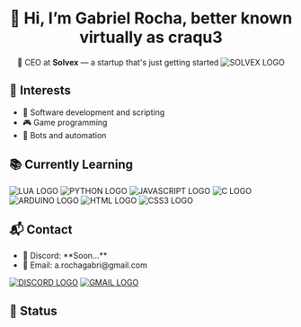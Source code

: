 <h1 align="center">👋 Hi, I’m Gabriel Rocha, better known virtually as craqu3</h1>

<p align="center">
  🚀 CEO at <strong>Solvex</strong> — a startup that's just getting started
  <img src="https://imgur.com/a/EZaYSMK" alt="SOLVEX LOGO">
</p>
  
<h2>🎯 Interests</h2>
<div>
    <ul>
        <li>🔹 Software development and scripting </li>
        <li>🎮 Game programming</li>
        <li>🤖 Bots and automation</li>
    </ul>
</div>


<h2>📚 Currently Learning </h2>

<img src="https://img.shields.io/badge/lua-%232C2D72.svg?style=for-the-badge&logo=lua&logoColor=white" alt="LUA LOGO">
<img src="https://img.shields.io/badge/python-3670A0?style=for-the-badge&logo=python&logoColor=ffdd54" alt="PYTHON LOGO">
<img src="https://img.shields.io/badge/javascript-%23323330.svg?style=for-the-badge&logo=javascript&logoColor=%23F7DF1E" alt="JAVASCRIPT LOGO">
<img src="https://img.shields.io/badge/C-%2300599C.svg?style=for-the-badge&logo=c&logoColor=white" alt="C LOGO">
<img src="https://img.shields.io/badge/arduino-%2300979D.svg?style=for-the-badge&logo=arduino&logoColor=white" alt="ARDUINO LOGO">
<img src="https://img.shields.io/badge/html5-%23E34F26.svg?style=for-the-badge&logo=html5&logoColor=white" alt="HTML LOGO">
<img src="https://img.shields.io/badge/css3-%231572B6.svg?style=for-the-badge&logo=css3&logoColor=white" alt="CSS3 LOGO">



<h2>📬 Contact</h2> 
<ul>
    <li>📨 Discord: **Soon...**</li>
    <li>📧 Email: a.rochagabri@gmail.com </li>
</ul>
<a href=""><img src="https://img.shields.io/badge/discord-3670A0?style=for-the-badge&logo=discord&logoColor=%23FFFFFF" alt="DISCORD LOGO"></a>
<a href="mailto:a.rochagabri@gmail.com"><img src="https://img.shields.io/badge/Gmail-D14836?style=for-the-badge&logo=gmail&logoColor=white" alt="GMAIL LOGO"></a>


<h2>🔨 Status</h2>

<img src="https://github-readme-stats.vercel.app/api?username=craqu3&show_icons=true&theme=radical&hide_title=true&count_private=true&bg_color=30,000000,FFFF00&text_color=FFFFFF&icon_color=FFFFFF&border_color=FFFF00" alt="">
<img src="https://github-readme-stats.vercel.app/api/top-langs/?username=craqu3&layout=compact&theme=dark&border_color=FFFF00" alt="">

